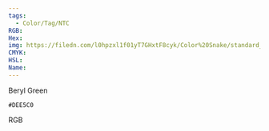 ```yaml
---
tags:
  - Color/Tag/NTC
RGB:
Hex:
img: https://filedn.com/l0hpzxl1f01yT7GHxtF8cyk/Color%20Snake/standard_csv_to_svg//DEE5C0.svg
CMYK:
HSL:
Name:
---
```

Beryl Green
```palette
#DEE5C0
```
RGB
